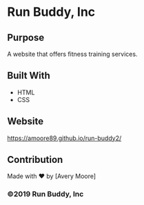 # Run Buddy, Inc

## Purpose
A website that offers fitness training services. 

## Built With
* HTML
* CSS

## Website
https://amoore89.github.io/run-buddy2/

## Contribution
Made with ❤️ by [Avery Moore]

### ©️2019 Run Buddy, Inc 
